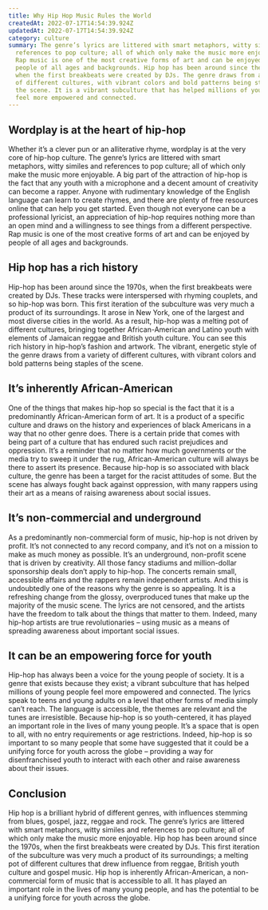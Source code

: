 ```yaml
---
title: Why Hip Hop Music Rules the World
createdAt: 2022-07-17T14:54:39.924Z
updatedAt: 2022-07-17T14:54:39.924Z
category: culture
summary: The genre’s lyrics are littered with smart metaphors, witty similes and
  references to pop culture; all of which only make the music more enjoyable.
  Rap music is one of the most creative forms of art and can be enjoyed by
  people of all ages and backgrounds. Hip hop has been around since the 1970s,
  when the first breakbeats were created by DJs. The genre draws from a variety
  of different cultures, with vibrant colors and bold patterns being staples of
  the scene. It is a vibrant subculture that has helped millions of young people
  feel more empowered and connected.
---
```


## Wordplay is at the heart of hip-hop

Whether it’s a clever pun or an alliterative rhyme, wordplay is at the very core of hip-hop culture. The genre’s lyrics are littered with smart metaphors, witty similes and references to pop culture; all of which only make the music more enjoyable.
A big part of the attraction of hip-hop is the fact that any youth with a microphone and a decent amount of creativity can become a rapper. Anyone with rudimentary knowledge of the English language can learn to create rhymes, and there are plenty of free resources online that can help you get started.
Even though not everyone can be a professional lyricist, an appreciation of hip-hop requires nothing more than an open mind and a willingness to see things from a different perspective. Rap music is one of the most creative forms of art and can be enjoyed by people of all ages and backgrounds.

## Hip hop has a rich history

Hip-hop has been around since the 1970s, when the first breakbeats were created by DJs. These tracks were interspersed with rhyming couplets, and so hip-hop was born.
This first iteration of the subculture was very much a product of its surroundings. It arose in New York, one of the largest and most diverse cities in the world. As a result, hip-hop was a melting pot of different cultures, bringing together African-American and Latino youth with elements of Jamaican reggae and British youth culture.
You can see this rich history in hip-hop’s fashion and artwork. The vibrant, energetic style of the genre draws from a variety of different cultures, with vibrant colors and bold patterns being staples of the scene.

## It’s inherently African-American

One of the things that makes hip-hop so special is the fact that it is a predominantly African-American form of art. It is a product of a specific culture and draws on the history and experiences of black Americans in a way that no other genre does.
There is a certain pride that comes with being part of a culture that has endured such racist prejudices and oppression. It’s a reminder that no matter how much governments or the media try to sweep it under the rug, African-American culture will always be there to assert its presence.
Because hip-hop is so associated with black culture, the genre has been a target for the racist attitudes of some. But the scene has always fought back against oppression, with many rappers using their art as a means of raising awareness about social issues.

## It’s non-commercial and underground

As a predominantly non-commercial form of music, hip-hop is not driven by profit. It’s not connected to any record company, and it’s not on a mission to make as much money as possible. It’s an underground, non-profit scene that is driven by creativity.
All those fancy stadiums and million-dollar sponsorship deals don’t apply to hip-hop. The concerts remain small, accessible affairs and the rappers remain independent artists.
And this is undoubtedly one of the reasons why the genre is so appealing. It is a refreshing change from the glossy, overproduced tunes that make up the majority of the music scene. The lyrics are not censored, and the artists have the freedom to talk about the things that matter to them.
Indeed, many hip-hop artists are true revolutionaries – using music as a means of spreading awareness about important social issues.

## It can be an empowering force for youth

Hip-hop has always been a voice for the young people of society. It is a genre that exists because they exist; a vibrant subculture that has helped millions of young people feel more empowered and connected.
The lyrics speak to teens and young adults on a level that other forms of media simply can’t reach. The language is accessible, the themes are relevant and the tunes are irresistible.
Because hip-hop is so youth-centered, it has played an important role in the lives of many young people. It’s a space that is open to all, with no entry requirements or age restrictions.
Indeed, hip-hop is so important to so many people that some have suggested that it could be a unifying force for youth across the globe – providing a way for disenfranchised youth to interact with each other and raise awareness about their issues.

## Conclusion

Hip hop is a brilliant hybrid of different genres, with influences stemming from blues, gospel, jazz, reggae and rock. The genre’s lyrics are littered with smart metaphors, witty similes and references to pop culture; all of which only make the music more enjoyable.
Hip hop has been around since the 1970s, when the first breakbeats were created by DJs. This first iteration of the subculture was very much a product of its surroundings; a melting pot of different cultures that drew influence from reggae, British youth culture and gospel music.
Hip hop is inherently African-American, a non-commercial form of music that is accessible to all. It has played an important role in the lives of many young people, and has the potential to be a unifying force for youth across the globe.
